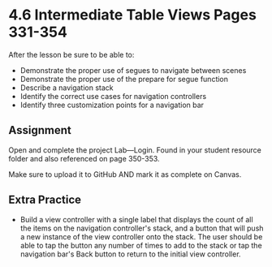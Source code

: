 # 4.6 Intermediate Table Views Pages 331-354 #

After the lesson be sure to be able to:
- Demonstrate the proper use of segues to navigate between scenes
- Demonstrate the proper use of the prepare for segue function
- Describe a navigation stack
- Identify the correct use cases for navigation controllers
- Identify three customization points for a navigation bar

## Assignment ##

Open and complete the project Lab—Login. Found in your student resource folder and also referenced on page 350-353.

Make sure to upload it to GitHub AND mark it as complete on Canvas.

## Extra Practice ##

- Build a view controller with a single label that displays the count of all the items on the navigation controller's stack, and a button that will push a new instance of the view controller onto the stack. The user should be able to tap the button any number of times to add to the stack or tap the navigation bar's Back button to return to the initial view controller.
